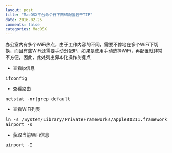 ```yaml
---
layout: post
title: "MacOSX平台命令行下网络配置若干TIP"
date: 2016-02-25
comments: false
categories: MacOSX
---
```


办公室内有多个WiFi热点，由于工作内容的不同，需要不停地在多个WiFi下切换，而且有些WiFi还需要手动分配IP，如果是使用手动选择WiFi，再配置就非常不方便，因此，此处列出脚本化操作关键点

* 查看ip信息
<pre>
ifconfig
</pre>

* 查看路由
<pre>
netstat -nr|grep default
</pre>

* 查看WiFi列表
<pre>
ln -s /System/Library/PrivateFrameworks/Apple80211.framework/Versions/Current/Resources/airport /usr/local/bin/airport
airport -s
</pre>

* 获取当前WiFi信息
<pre>
airport -I
</pre>